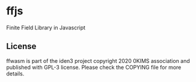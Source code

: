 # ffjs
Finite Field Library in Javascript

## License

ffwasm is part of the iden3 project copyright 2020 0KIMS association and published with GPL-3 license. Please check the COPYING file for more details.

